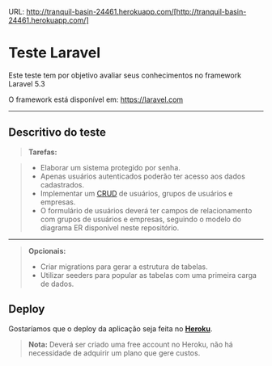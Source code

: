 URL: http://tranquil-basin-24461.herokuapp.com/[http://tranquil-basin-24461.herokuapp.com/]

Teste Laravel
===================


Este teste tem por objetivo avaliar seus conhecimentos no framework Laravel 5.3

O framework está disponível em: https://laravel.com

----------


Descritivo do teste
-------------


> **Tarefas:**

> - Elaborar um sistema protegido por senha. 
> - Apenas usuários autenticados poderão ter acesso aos dados cadastrados.
> - Implementar um [CRUD](https://en.wikipedia.org/wiki/Create,_read,_update_and_delete) de usuários, grupos de usuários e empresas.
> - O formulário de usuários deverá ter campos de relacionamento com grupos de usuários e empresas, seguindo o modelo do diagrama ER disponível neste repositório. 

----------


>**Opcionais:**
> - Criar migrations para gerar a estrutura de tabelas.
> - Utilizar seeders para popular as tabelas com uma primeira carga de dados. 

<i class="icon-folder-open"></i>Deploy
-------------

Gostaríamos que o deploy da aplicação seja feita no <i class="icon-upload"></i> **[Heroku](https://www.heroku.com/)**. 

> **Nota:** Deverá ser criado uma free account no Heroku, não há necessidade de adquirir um plano que gere custos.
